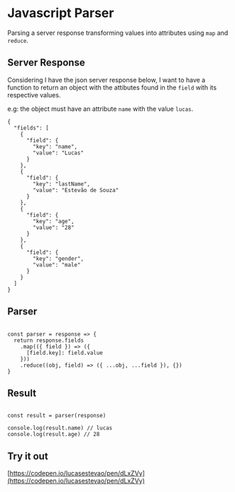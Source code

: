 # Javascript Parser

Parsing a server response transforming values into attributes using `map` and `reduce`.

## Server Response

Considering I have the json server response below, I want to have a function to return an object with the attibutes found in the `field` with its respective values.

e.g: the object must have an attribute `name` with the value `lucas`.

```
{
  "fields": [
    {
      "field": {
        "key": "name",
        "value": "Lucas"
      }
    },
    {
      "field": {
        "key": "lastName",
        "value": "Estevão de Souza"
      }
    },
    {
      "field": {
        "key": "age",
        "value": "28"
      }
    },
    {
      "field": {
        "key": "gender",
        "value": "male"
      }
    }
  ]
}
```

## Parser

```

const parser = response => {
  return response.fields
    .map(({ field }) => ({
      [field.key]: field.value
    }))
    .reduce((obj, field) => ({ ...obj, ...field }), {})
}

```

## Result

```

const result = parser(response)

console.log(result.name) // lucas
console.log(result.age) // 28

```

## Try it out

[https://codepen.io/lucasestevao/pen/dLxZVy](https://codepen.io/lucasestevao/pen/dLxZVy)
